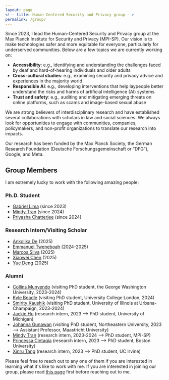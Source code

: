 ```yaml
---
layout: page
<!-- title: Human-Centered Security and Privacy group -->
permalink: /group/
---
```


Since 2023, I lead the Human-Centered Security and Privacy group at the Max Planck Institute for Security and Privacy (MPI-SP). Our vision is to make technologies safer and more equitable for everyone, particularly for underserved communities. Below are a few topics we are currently working on: 

<ul>
    <li><b>Accessibility</b>: e.g., identifying and understanding the challenges faced by deaf and hard-of-hearing individuals and older adults</li>
    <li><b>Cross-cultural studies</b>: e.g., examining security and privacy advice and experiences in the majority world</li>
    <li><b>Responsible AI</b>: e.g., developing interventions that help laypeople better understand the risks and harms of artificial intelligence (AI) systems</li>
    <li><b>Trust and safety</b>: e.g., auditing and mitigating emerging threats on online platforms, such as scams and image-based sexual abuse</li>
</ul>

We are strong believers of interdisciplinary research and have established several collaborations with scholars in law and social sciences. We always look for opportunities to engage with communities, companies, policymakers, and non-profit organizations to translate our research into impacts.

Our research has been funded by the Max Planck Society, the German Research Foundation (Deutsche Forschungsgemeinschaft or “DFG”), Google, and Meta.

<!-- Elissa: I use computational, economic, and social science methods to understand & model users’ safety decision-making processes. I specifically investigate inequities that arise in these processes and work directly with marginalized and at-risk communities to design systems that facilitate safety equitably and respectfully.

Robin: I ask how experiences with technology can be made more accessible to digitally constrained communities. Specifically, I design, build, and study systems to better engage older adults and people with vision impairments who face barriers to accessing and engaging with technology. I also study how people in these communities are actively engaging digitally and how researchers and designers can learn from their strengths.

Sauvik: Our work, at the intersection of HCI, AI and cybersecurity, is oriented around answering the question: How can we design systems that empower people with improved agency over their personal data and experiences online? 

Asia: Our research centers around developing, examining and computationally operationalizing principles of responsible computing, data protection & governance, and digital well-being.

Yaxing: I aim to enhance people's privacy literacy and empower them with more control of their privacy in our increasingly complicated socio-technical environment.

Nicki: I work to study, build, and deploy sociotechnical systems that improve the lives of underserved communities in the United States and around the world. To achieve this goal, I utilize an interdisciplinary combination of techniques, including: (1) qualitative research to identify and understand the challenges faced by underserved communities; (2) measurement studies and analyses of existing technologies and usage patterns; (3) designing and building novel socio-technical systems that empower people to overcome challenges they face; (4) evaluating the systems I build through fieldwork and deployments with underserved communities; and (5) engaging with companies, governments, and non-profit organizations to transition the results of my work into practice. I believe that working "backwards"---from concrete, real-world problems to new theories and methodological frameworks---maximizes the potential for near-term societal impact while advancing the foundations of HCI research. -->

<h2>Group Members</h2>

I am extremely lucky to work with the following amazing people:

<h3>Ph.D. Student</h3>

<ul>
<li><a href="https://thegcamilo.github.io">Gabriel Lima</a> (since 2023)</li>
<li><a href="https://www.mpi-sp.org/person/135780/2787">Mindy Tran</a> (since 2024)</li>
<li><a href="https://www.mpi-sp.org/person/139267">Priyasha Chatterjee</a> (since 2024)</li>
</ul>

<h3>Research Intern/Visiting Scholar</h3>

<ul>
<li><a href="https://sites.psu.edu/ankolikade/">Ankolika De</a> (2025)</li>
<li><a href="https://www.mpi-sp.org/person/139000/75009">Emmanuel Tweneboah</a> (2024-2025)</li>
<li><a href="https://marcosp70.github.io">Marcos Silva</a> (2025)</li>
<li><a href="https://scholar.google.com/citations?user=B-n07usAAAAJ&hl=en">Xiaowei Chen</a> (2025)</li>
<li><a href="https://www.mpi-sp.org/person/138994/75009">Yue Deng</a> (2025)</li>
</ul>

<h3>Alumni</h3>

<ul>
<li><a href="https://collinsmunyendo.github.io">Collins Munyendo</a> (visiting PhD student, the George Washington University, 2023-2024)</li>
<li><a href="https://kylebeadle.com">Kyle Beadle</a> (visiting PhD student, University College London, 2024)</li>
<li><a href="https://smiritykaushik.github.io">Smirity Kaushik</a> (visiting PhD student, University of Illinois at Urbana-Champaign, 2023-2024)</li>
<li><a href="https://yjwho.github.io">Jackie Hu</a> (research intern, 2023 --> PhD student, University of Michigan) </li>
<li><a href="https://johannagunawan.com">Johanna Gunawan</a> (visiting PhD student, Northeastern University, 2023 --> Assistant Professor, Maastricht University) </li>
<li><a href="https://www.mpi-sp.org/person/135780/2787">Mindy Tran</a> (research intern, 2023-2024 --> PhD student, MPI-SP)</li>
<li><a href="https://www.mpi-sp.org/person/139036">Princessa Cintaqia</a> (research intern, 2023 --> PhD student, Boston University)</li>
<li><a href="https://xinrutang.github.io">Xinru Tang</a> (research intern, 2023 --> PhD student, UC Irvine) </li>
<!-- <font size="2">(* co-advised with Dr. Elissa Redmiles)</font> -->
</ul>

Please feel free to reach out to any one of them if you are interested in learning what it's like to work with me. If you are interested in joining our group, please read <a href="https://yixinzou.github.io/joinus/">this page</a> first before reaching out to me.

<!-- 
Before joining MPI-SP, I mentored several amazing undergraduate and graduate students while at University of Michigan, including:

<!-- <ul>
<li><a href="https://www.linkedin.com/in/tanisha-afnan/">Tanisha Afnan</a> (2021-2022)</li>
<li><a href="https://www.linkedin.com/in/anniechen10/">Annie Chen</a> (2022)</li>
<li><a href="https://www.linkedin.com/in/niuchen/">Niu Chen</a> (2021-2022)</li>
<li><a href="https://www.linkedin.com/in/khue-le/">Shay (Khue) Le</a> (2021-2022)</li>
<li><a href="https://www.linkedin.com/in/sean-scarnecchia/">Sean Scarnecchia</a> (2022)</li>
<li><a href="https://www.kaiwensun.info/">Kaiwen Sun</a> (2018-2022)</li>
</ul> --> 